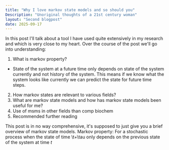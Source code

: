 ```yaml
---
title: "Why I love markov state models and so should you"
Description: "Unoriginal thoughts of a 21st century woman"
layout: "Second blogpost"
date: 2025-09-17
---
```

In this post I'll talk about a tool I have used quite extensively in my research and which is very close to my heart. Over the course of the post we'll go into understanding:

1. What is markov property? 
- State of the system at a future time only depends on state of the system currently and not history of the system. This means if we know what the system looks like currently we can predict the state for future time steps.
2. How markov states are relevant to various fields?
2. What are markov state models and how has markov state models been useful for me?
3. Use of msms in other fields than comp biochem
4. Recommended further reading

This post is in no way comprehensive, it's supposed to just give you a brief overview of markov state models.
Markov property: For a stochastic process when the state of time 
\t+\tau 
only depends on the previous state of the system at time $t$
